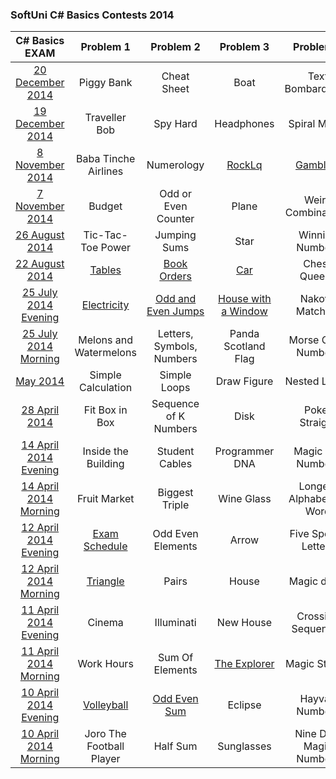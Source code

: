 ### SoftUni C# Basics Contests 2014

|     C# Basics EXAM    |         Problem 1        |         Problem 2         |      Problem 3      |         Problem 4         |     Problem 5     |
|:---------------------:|:------------------------:|:-------------------------:|:-------------------:|:-------------------------:|:-----------------:|
|    [20 December 2014](https://judge.softuni.bg/Contests/53/CSharp-Basics-Exam-20-December-2014)   |        Piggy Bank        |        Cheat Sheet        |         Boat        |      Text Bombardment     |      Bit Lock     |
|    [19 December 2014](https://judge.softuni.bg/Contests/52/CSharp-Basics-Exam-19-December-2014)   |       Traveller Bob      |          Spy Hard         |      Headphones     |       Spiral Matrix       |     Paint Ball    |
|    [8 November 2014](https://judge.softuni.bg/Contests/36/CSharp-Basics-Exam-8-November-2014)    |   Baba Tinche Airlines   |         Numerology        |        [RockLq](https://github.com/petyakostova/Telerik-Academy/tree/master/C%23/C%23%201%20Contests/SoftUni%20Contests/Problem%203/RockLq)       |          [Gambling](https://github.com/petyakostova/Telerik-Academy/tree/master/C%23/C%23%201%20Contests/SoftUni%20Contests/Problem%204/Gambling)         |    Bit Builder    |
|    [7 November 2014](https://judge.softuni.bg/Contests/37/CSharp-Basics-Exam-7-November-2014)   |          Budget          |    Odd or Even Counter    |        Plane        |     Weird Combinations    |    Bit Swapper    |
|     [26 August 2014](https://judge.softuni.bg/Contests/24/CSharp-Basics-Exam-26-August-2014)   |     Tic-Tac-Toe Power    |        Jumping Sums       |         Star        |      Winning Numbers      |       X-Bits      |
|     [22 August 2014](https://judge.softuni.bg/Contests/23/CSharp-Basics-Exam-22-August-2014)    |          [Tables](https://github.com/petyakostova/Telerik-Academy/tree/master/C%23/C%23%201%20Contests/SoftUni%20Contests/Problem%201/Tables)          |        [Book Orders](https://github.com/petyakostova/Telerik-Academy/tree/master/C%23/C%23%201%20Contests/SoftUni%20Contests/Problem%202/Book-Orders)        |         [Car](https://github.com/petyakostova/Telerik-Academy/tree/master/C%23/C%23%201%20Contests/SoftUni%20Contests/Problem%203/Car)         |        Chess Queens       |    Double Downs   |
|  [25 July 2014 Evening](https://judge.softuni.bg/Contests/18/CSharp-Basics-Exam-25-July-2014-Evening) |        [Electricity](https://github.com/petyakostova/Telerik-Academy/tree/master/C%23/C%23%201%20Contests/SoftUni%20Contests/Problem%201/Electricity)       |     [Odd and Even Jumps](https://github.com/petyakostova/Telerik-Academy/tree/master/C%23/C%23%201%20Contests/SoftUni%20Contests/Problem%202/Odd-And-Even-Jumps)    | [House with a Window](https://github.com/petyakostova/Telerik-Academy/tree/master/C%23/C%23%201%20Contests/SoftUni%20Contests/Problem%203/House-With-A-Window) |      Nakovs Matching      |  Change Even Bits |
|  [25 July 2014 Morning](https://judge.softuni.bg/Contests/17/CSharp-Basics-Exam-25-July-2014-Morning) |  Melons and Watermelons  | Letters, Symbols, Numbers | Panda Scotland Flag |     Morse Code Numbers    |     Bit Paths     |
|        [May 2014](https://judge.softuni.bg/Contests/1/CSharp-Basics-Sample-Exam-May-2014)       |    Simple Calculation    |        Simple Loops       |     Draw Figure     |        Nested Loops       | Bitwise Operators |
|     [28 April 2014](https://judge.softuni.bg/Contests/10/CSharp-Basics-Exam-28-April-2014)     |      Fit Box in Box      |   Sequence of K Numbers   |         Disk        |       Poker Straight      |    Friend Bits    |
| [14 April 2014 Evening](https://judge.softuni.bg/Contests/9/CSharp-Basics-Exam-14-April-2014-Evening) |    Inside the Building   |       Student Cables      |    Programmer DNA   |     Magic Car Numbers     |    Bit Flipper    |
| [14 April 2014 Morning](https://judge.softuni.bg/Contests/8/CSharp-Basics-Exam-14-April-2014-Morning) |       Fruit Market       |       Biggest Triple      |      Wine Glass     | Longest Alphabetical Word |    Bit Shooter    |
| [12 April 2014 Evening](https://judge.softuni.bg/Contests/7/CSharp-Basics-Exam-12-April-2014-Evening) |       [Exam Schedule](https://github.com/petyakostova/Telerik-Academy/tree/master/C%23/C%23%201%20Contests/SoftUni%20Contests/Problem%201/Exam-Schedule)      |     Odd Even Elements     |        Arrow        |    Five Special Letters   |     BitRoller     |
| [12 April 2014 Morning](https://judge.softuni.bg/Contests/6/CSharp-Basics-Exam-12-April-2014-Morning) |         [Triangle](https://github.com/petyakostova/Telerik-Academy/tree/master/C%23/C%23%201%20Contests/SoftUni%20Contests/Problem%201/Triangle)         |           Pairs           |        House        |        Magic dates        |    Bits Killer    |
| [11 April 2014 Evening](https://judge.softuni.bg/Contests/5/CSharp-Basics-Exam-11-April-2014-Evening) |          Cinema          |         Illuminati        |      New House      |     Crossing Sequences    |   Catch The Bits  |
| [11 April 2014 Morning](https://judge.softuni.bg/Contests/4/CSharp-Basics-Exam-11-April-2014-Morning) |        Work Hours        |      Sum Of Elements      |     [The Explorer](https://github.com/petyakostova/Telerik-Academy/tree/master/C%23/C%23%201%20Contests/SoftUni%20Contests/Problem%203/The-Explorer)    |       Magic Strings       |    Bit Sifting    |
| [10 April 2014 Evening](https://judge.softuni.bg/Contests/3/CSharp-Basics-Exam-10-April-2014-Evening) |        [Volleyball](https://github.com/petyakostova/Telerik-Academy/tree/master/C%23/C%23%201%20Contests/SoftUni%20Contests/Problem%201/Volleyball)        |        [Odd Even Sum](https://github.com/petyakostova/Telerik-Academy/tree/master/C%23/C%23%201%20Contests/SoftUni%20Contests/Problem%202/Odd-Even-Sum)       |       Eclipse       |       Hayvan Numbers      |       BitsUp      |
| [10 April 2014 Morning](https://judge.softuni.bg/Contests/2/CSharp-Basics-Exam-10-April-2014-Morning) | Joro The Football Player |          Half Sum         |      Sunglasses     |  Nine Digit Magic Numbers |   Bits Inverter   |
